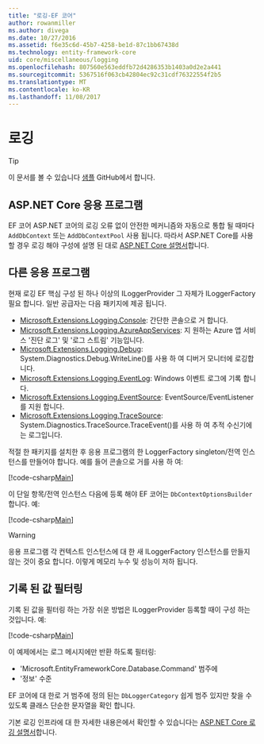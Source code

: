 ```yaml
---
title: "로깅-EF 코어"
author: rowanmiller
ms.author: divega
ms.date: 10/27/2016
ms.assetid: f6e35c6d-45b7-4258-be1d-87c1bb67438d
ms.technology: entity-framework-core
uid: core/miscellaneous/logging
ms.openlocfilehash: 807560e563eddfb72d4286353b1403a0d2e2a441
ms.sourcegitcommit: 5367516f063cb42804ec92c31cdf76322554f2b5
ms.translationtype: MT
ms.contentlocale: ko-KR
ms.lasthandoff: 11/08/2017
---
```

# <a name="logging"></a>로깅

> [!TIP]  
> 이 문서를 볼 수 있습니다 [샘플](https://github.com/aspnet/EntityFramework.Docs/tree/master/samples/core/Miscellaneous/Logging) GitHub에서 합니다.

## <a name="aspnet-core-applications"></a>ASP.NET Core 응용 프로그램

EF 코어 ASP.NET 코어의 로깅 오류 없이 안전한 메커니즘와 자동으로 통합 될 때마다 `AddDbContext` 또는 `AddDbContextPool` 사용 됩니다. 따라서 ASP.NET Core를 사용할 경우 로깅 해야 구성에 설명 된 대로 [ASP.NET Core 설명서](https://docs.microsoft.com/en-us/aspnet/core/fundamentals/logging?tabs=aspnetcore2x)합니다.

## <a name="other-applications"></a>다른 응용 프로그램

현재 로깅 EF 핵심 구성 된 하나 이상의 ILoggerProvider 그 자체가 ILoggerFactory 필요 합니다. 일반 공급자는 다음 패키지에 제공 됩니다.

* [Microsoft.Extensions.Logging.Console](https://www.nuget.org/packages/Microsoft.Extensions.Logging.Console/): 간단한 콘솔으로 거 합니다.
* [Microsoft.Extensions.Logging.AzureAppServices](https://www.nuget.org/packages/Microsoft.Extensions.Logging.AzureAppServices/): 지 원하는 Azure 앱 서비스 '진단 로그' 및 '로그 스트림' 기능입니다.
* [Microsoft.Extensions.Logging.Debug](https://www.nuget.org/packages/Microsoft.Extensions.Logging.Debug/): System.Diagnostics.Debug.WriteLine()를 사용 하 여 디버거 모니터에 로깅합니다.
* [Microsoft.Extensions.Logging.EventLog](https://www.nuget.org/packages/Microsoft.Extensions.Logging.EventLog/): Windows 이벤트 로그에 기록 합니다.
* [Microsoft.Extensions.Logging.EventSource](https://www.nuget.org/packages/Microsoft.Extensions.Logging.EventSource/): EventSource/EventListener를 지원 합니다.
* [Microsoft.Extensions.Logging.TraceSource](https://www.nuget.org/packages/Microsoft.Extensions.Logging.TraceSource/): System.Diagnostics.TraceSource.TraceEvent()를 사용 하 여 추적 수신기에는 로그입니다.

적절 한 패키지를 설치한 후 응용 프로그램의 한 LoggerFactory singleton/전역 인스턴스를 만들어야 합니다. 예를 들어 콘솔으로 거를 사용 하 여:

[!code-csharp[Main](../../../samples/core/Miscellaneous/Logging/Logging/BloggingContext.cs#DefineLoggerFactory)]

이 단일 항목/전역 인스턴스 다음에 등록 해야 EF 코어는 `DbContextOptionsBuilder`합니다. 예:

[!code-csharp[Main](../../../samples/core/Miscellaneous/Logging/Logging/BloggingContext.cs#RegisterLoggerFactory)]

> [!WARNING]
> 응용 프로그램 각 컨텍스트 인스턴스에 대 한 새 ILoggerFactory 인스턴스를 만들지 않는 것이 중요 합니다. 이렇게 메모리 누수 및 성능이 저하 됩니다.

## <a name="filtering-what-is-logged"></a>기록 된 값 필터링

기록 된 값을 필터링 하는 가장 쉬운 방법은 ILoggerProvider 등록할 때이 구성 하는 것입니다. 예:

[!code-csharp[Main](../../../samples/core/Miscellaneous/Logging/Logging/BloggingContextWithFiltering.cs#DefineLoggerFactory)]

이 예제에서는 로그 메시지에만 반환 하도록 필터링:
 * 'Microsoft.EntityFrameworkCore.Database.Command' 범주에
 * '정보' 수준

EF 코어에 대 한로 거 범주에 정의 된는 `DbLoggerCategory` 쉽게 범주 있지만 찾을 수 있도록 클래스 단순한 문자열을 확인 합니다.

기본 로깅 인프라에 대 한 자세한 내용은에서 확인할 수 있습니다는 [ASP.NET Core 로깅 설명서](https://docs.microsoft.com/en-us/aspnet/core/fundamentals/logging?tabs=aspnetcore2x)합니다.
